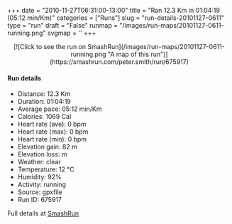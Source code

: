 +++
date = "2010-11-27T06:31:00-13:00"
title = "Ran 12.3 Km in 01:04:19 (05:12 min/Km)"
categories = ["Runs"]
slug = "run-details-20101127-0611"
type = "run"
draft = "False"
runmap = "/images/run-maps/20101127-0611-running.png"
svgmap = '<polyline points="13 12, 8 44, 5 76, 6 80, 20 85, 82 99, 86 100, 89 96, 89 94, 85 91, 85 89, 95 66, 90 57, 82 54, 80 52, 74 48, 74 47, 68 40, 55 29, 34 13, 19 1, 18 0, 15 0, 14 1, 11 24, 5 75, 7 82, 17 86, 80 99, 84 97, 95 64, 88 53, 19 0, 15 1, 13 10">'
+++



<!--more-->

<center>
[![Click to see the run on SmashRun](/images/run-maps/20101127-0611-running.png "A map of this run")](https://smashrun.com/peter.smith/run/675917)
</center>

#### Run details

* Distance: 12.3 Km
* Duration: 01:04:19
* Average pace: 05:12 min/Km
* Calories: 1069 Cal
* Heart rate (ave): 0 bpm
* Heart rate (max): 0 bpm
* Heart rate (min): 0 bpm
* Elevation gain: 82 m
* Elevation loss:  m
* Weather: clear
* Temperature: 12 &deg;C
* Humidity: 92%
* Activity: running
* Source: gpxfile
* Run ID: 675917

Full details at [SmashRun](https://smashrun.com/peter.smith/run/675917)